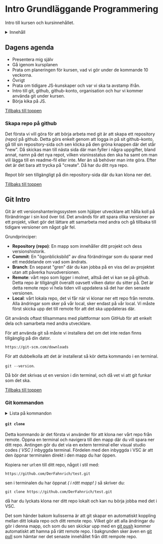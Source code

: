 # Intro Grundläggande Programmering

Intro till kursen och kursinnehållet.

<details>
<summary>Innehåll</summary>

- [Dagens agenda](#dagens-agenda)
  - [Skapa repo på github](#skapa-repo-på-github)
- [Git intro](#git-intro)
  - [Git kommandon](#git-kommandon)

</details>

## Dagens agenda

- Presentera mig själv
- Gå igenom kursplanen
- Prata om planeringen för kursen, vad vi gör under de kommande 10 veckorna.
- Övrigt
- Prata om tidigare JS-kunskaper och var vi ska ta avstamp ifrån.
- Intro till git, github, github-konto, organisation och hur vi kommer använda git under kursen.
- Börja kika på JS.

[Tillbaks till toppen](#intro-grundläggande-programmering)

### Skapa repo på github

Det första vi vill göra för att börja arbeta med git är att skapa ett repository _(repo)_ på github. Detta görs enkelt genom att logga in på sit github-konto, gå till sin repository-sida och sen klicka på den gröna knappen där det står "new". Då skickas man till nästa sida där man fyller i några uppgifter, bland annat, namn på det nya repot, vilken visninsstatus den ska ha samt om man vill lägga till en readme-fil eller inte. Mer än så behöver man inte göra. Efter det är det bara att trycka på "create". Då har du ditt nya repo.

Repot blir sen tillgängligt på din repository-sida där du kan klona ner det.

[Tillbaks till toppen](#intro-grundläggande-programmering)

## Git Intro

Git är ett versionshanteringssystem som hjälper utvecklare att hålla koll på förändringar i sin kod över tid. Det används för att spara olika versioner av ett projekt, vilket gör det lättare att samarbeta med andra och gå tillbaka till tidigare versioner om något går fel.

Grundprinciper:

- **Repository (repo)**: En mapp som innehåller ditt projekt och dess versionshistorik.
- **Commit**: En "ögonblicksbild" av dina förändringar som du sparar med ett meddelande om vad som ändrats.
- **Branch**: En separat "gren" där du kan jobba på en viss del av projektet utan att påverka huvudversionen.
- **Remote**: vårt repo som ligger i molnet, alltså det vi kan se på github. Detta repo är tillgänglit överallt oavsett vilken dator du sitter på. Det är detta remote repo vi hela tiden vill uppdatera så det har den senaste versionen.
- **Local**: vårt lokala repo, det vi får när vi klonar ner ett repo från remote. Alla ändringar som sker på vår local, sker endast på vår local. Vi måste först skicka upp det till remote för att det ska uppdateras där.

Git används oftast tillsammans med plattformar som GitHub för att enkelt dela och samarbeta med andra utvecklare.

För att använda git så måste vi installera det om det inte redan finns tillgänglig på din dator.

```
https://git-scm.com/downloads
```

För att dubbelkolla att det är installerat så kör detta kommando i en terminal.

`git --version`.

Då bör det skrivas ut en version i din terminal, och då vet vi att git funkar som det ska.

[Tillbaks till toppen](#intro-grundläggande-programmering)

### Git kommandon

<details>
<summary>Lista på kommandon</summary>

- [git clone]()
- [git add]()
- [git commit]()
- [git pull]()
- [git push]()
- [git status]()
- [Länk till fler git-kommandon](https://www.freecodecamp.org/news/git-cheat-sheet/)
- [Tillbaks till toppen](#intro-grundläggande-programmering)
</details>

#### `git clone`

Detta kommando är det första vi använder för att klona ner vårt repo från remote. Öppna en terminal och navigera till den mapp där du vill spara ner ditt repo. Antingen gör du det via en extern terminal eller visual studio codes _( VSC )_ inbyggda terminal. Fördelen med den inbyggda i VSC är att den öppnar terminalen direkt i den mapp du har öppen.

Kopiera ner url:en till ditt repo, något i stil med:

```
https://github.com/DerFahnrich/test.git
```

sen i terminalen du har öppnat _( i rätt mapp! )_ så skriver du:

```
git clone https://github.com/DerFahnrich/test.git
```

då har du lyckats klona ner ditt repo lokalt och kan nu börja jobba med det i VSC.

Det som händer bakom kulisserna är att git skapar en automatiskt koppling mellan ditt lokala repo och ditt remote repo. Vilket gör att alla ändringar du gör i denna mapp, och som du sen skickar upp med en [git push](#git-push) kommer automatiskt att hamna på rätt remote repo. I bakgrunden sker även en [git pull](#git-pull) som hämtar ner det senaste innehållet från ditt rempote repo.
